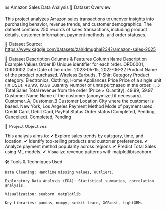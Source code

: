 📊 Amazon Sales Data Analysis
📌 Dataset Overview

This project analyzes Amazon sales transactions to uncover insights into purchasing behavior, revenue trends, and customer demographics. 
The dataset contains 250 records of sales transactions, including product details, customer information, payment methods, and order statuses.

🔗 Dataset Source: https://www.kaggle.com/datasets/zahidmughal2343/amazon-sales-2025 

📂 Dataset Description
Columns & Features
Column Name	Description	Example Values
Order ID	Unique identifier for each order.	ORD0001, ORD0002
Date	Date of the order.	2023-05-15, 2023-06-22
Product	Name of the product purchased.	Wireless Earbuds, T-Shirt
Category	Product category.	Electronics, Clothing, Home Appliances
Price	Price of a single unit (in USD).	49.99, 19.99
Quantity	Number of units purchased in the order.	1, 3
Total Sales	Total revenue from the order (Price × Quantity).	49.99, 59.97
Customer Name	Name of the customer (anonymized if necessary).	Customer_A, Customer_B
Customer Location	City where the customer is based.	New York, Los Angeles
Payment Method	Mode of payment used.	Credit Card, Debit Card, PayPal
Status	Order status (Completed, Pending, Cancelled).	Completed, Pending

🎯 Project Objectives

This analysis aims to:
✔ Explore sales trends by category, time, and location.
✔ Identify top-selling products and customer preferences.
✔ Analyze payment method popularity across regions.
✔ Predict Total Sales using ML models.
✔ Visualize revenue patterns with matplotlib/seaborn.

🛠️ Tools & Techniques Used

    Data Cleaning: Handling missing values, outliers.

    Exploratory Data Analysis (EDA): Statistical summaries, correlation analysis.

    Visualization: seaborn, matplotlib

    Key Libraries: pandas, numpy, scikit-learn, XGBoost, LightGBM.

